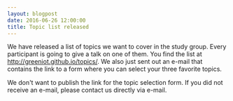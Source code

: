 ```yaml
---
layout: blogpost
date: 2016-06-26 12:00:00
title: Topic list released
---
```

We have released a list of topics we want to cover in the study group. Every participant is going to give a talk on one of them. You find the list at http://greeniot.github.io/topics/. We also just sent out an e-mail that contains the link to a form where you can select your three favorite topics.

We don't want to publish the link for the topic selection form. If you did not receive an e-mail, please contact us directly via e-mail.